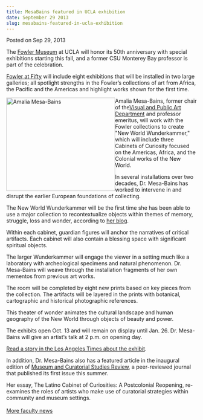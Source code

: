 ```yaml
---
title: MesaBains featured in UCLA exhibition
date: September 29 2013
slug: mesabains-featured-in-ucla-exhibition
---
```


 



<span class="date">Posted on Sep 29, 2013    </span>
<p>The <a href="https://www.fowler.ucla.edu/" rel="nofollow">Fowler
Museum</a> at UCLA will honor its 50th anniversary with special
exhibitions starting this fall, and a former CSU Monterey Bay
professor is part of the celebration.</p>
<p><a href="https://www.fowler.ucla.edu/exhibitions/fowler-at-fifty-new-world-wunderkammer" rel="nofollow">Fowler at Fifty</a> will include eight exhibitions
that will be installed in two large galleries; all spotlight
strengths in the Fowler&#x2019;s collections of art from Africa, the
Pacific and the Americas and highlight works shown for the first
time.</p>
<p><img alt="Amalia Mesa-Bains" src="https://news.csumb.edu/sites/default/files/65/attachments/news/images/amalia_at_fowler.jpg" style="float:left; width:288px; height:247px">Amalia Mesa-Bains,
former chair of the<a href="https://csumb.edu/art" rel="nofollow">Visual and Public Art Department</a> and professor
emeritus, will work with the Fowler collections to create &quot;New
World Wunderkammer,&quot; which will include three Cabinets of Curiosity
focused on the Americas, Africa, and the Colonial works of the New
World.</img></p>
<p>In several installations over two decades, Dr. Mesa-Bains has
worked to intervene in and disrupt the earlier European foundations
of collecting.</p>
<p>The New World Wunderkammer will be the first time she has been
able to use a major collection to recontextualize objects within
themes of memory, struggle, loss and wonder, according to <a href="https://wunderkammern1.wordpress.com/about-amalia-mesa-bains/" rel="nofollow">her blog</a>.</p>
<p>Within each cabinet, guardian figures will anchor the narratives
of critical artifacts. Each cabinet will also contain a blessing
space with significant spiritual objects.</p>
<p>The larger Wunderkammer will engage the viewer in a setting much
like a laboratory with archeological specimens and natural
phenomenon. Dr. Mesa-Bains will weave through the installation
fragments of her own mementos from previous art works.</p>
<p>The room will be completed by eight new prints based on key
pieces from the collection. The artifacts will be layered in the
prints with botanical, cartographic and historical photographic
references.</p>
<p>This theater of wonder animates the cultural landscape and human
geography of the New World through objects of beauty and power.</p>
<p>The exhibits open Oct. 13 and will remain on display until Jan.
26. Dr. Mesa-Bains will give an artist&#x2019;s talk at 2 p.m. on opening
day.</p>
<p><a href="https://www.latimes.com/entertainment/arts/culture/la-et-cm-ucla-fowler-museum-50-20130929,0,1482903.story" rel="nofollow">Read a story in the Los Angeles Times about the
exhibit</a>.</p>
<p>In addition, Dr. Mesa-Bains also has a featured article in the
inaugural edition of <a href="https://macs-review.com/" rel="nofollow">Museum and Curatorial Studies Review</a>, a
peer-reviewed journal that published its first issue this
summer.</p>
<p>Her essay, The Latino Cabinet of Curiosities: A Postcolonial
Reopening, re-examines the roles of artists who make use of
curatorial strategies within community and museum settings.<br>
<br>
<a href="../../jan/31/faculty-highlights.html" rel="nofollow">More
faculty news</a></br></br></p>





```
